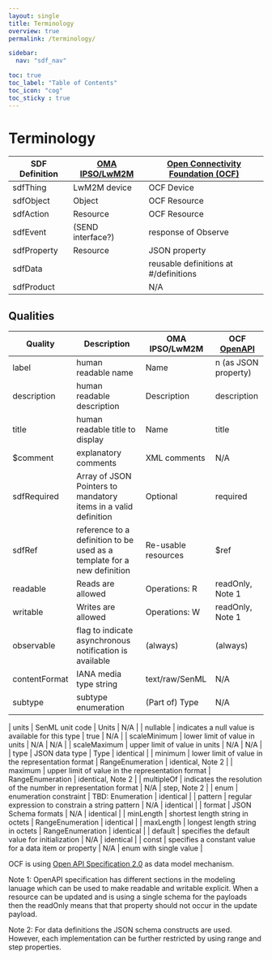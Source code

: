 ```yaml
---
layout: single
title: Terminology
overview: true
permalink: /terminology/

sidebar:
  nav: "sdf_nav"

toc: true
toc_label: "Table of Contents"
toc_icon: "cog"
toc_sticky : true
---
```

# Terminology

| SDF Definition | [OMA IPSO/LwM2M][lwm2m-spec]      |  [Open Connectivity Foundation (OCF)][ocf-spec]|
| -------------  | ------------------- |------------------- |
| sdfThing       | LwM2M device        |    OCF Device  |
| sdfObject      | Object              |    OCF Resource    |
| sdfAction      | Resource            |    OCF Resource |
| sdfEvent       | (SEND interface?)   |    response of Observe   |
| sdfProperty    | Resource            |    JSON property   |
| sdfData        |         |     reusable definitions at #/definitions |
| sdfProduct        |         |    N/A   |

## Qualities

| Quality       | Description                                                             | OMA IPSO/LwM2M      | OCF [OpenAPI][oas]   |
| ------------- | ----------------------------------------------------------------------- | ------------------- | -------------------- |
| label          | human readable name                                                     | Name                | n (as JSON property) |
| description   | human readable description                                              | Description         | description          |
| title         | human readable title to display                                         | Name                | title                |
| $comment      | explanatory comments                                                    | XML comments        | N/A                  |
| sdfRequired   | Array of JSON Pointers to mandatory items in a valid definition         | Optional            | required             |
| sdfRef        | reference to a definition to be used as a template for a new definition | Re-usable resources | $ref                 |
| readable      | Reads are allowed                                                       | Operations: R       | readOnly, Note 1     |
| writable      | Writes are allowed                                                      | Operations: W       | readOnly, Note 1     |
| observable    | flag to indicate asynchronous notification is available                 | (always)            | (always)             |
| contentFormat | IANA media type string                                                  | text/raw/SenML      | N/A                  |
| subtype       | subtype enumeration                                                     | (Part of) Type      | N/A                  |

| units         | SenML unit code                                                         | Units               | N/A                  |
| nullable      | indicates a null value is available for this type                       | true                | N/A                  |
| scaleMinimum  | lower limit of value in units                                           | N/A                 | N/A                  |
| scaleMaximum  | upper limit of value in units                                           | N/A                 | N/A                  |
| type          | JSON data type                                                          | Type                | identical            |
| minimum       | lower limit of value in the representation format                       | RangeEnumeration    | identical, Note 2    |
| maximum       | upper limit of value in the representation format                       | RangeEnumeration    | identical, Note 2    |
| multipleOf    | indicates the resolution of the number in representation format         | N/A                 |  step, Note 2        |
| enum          | enumeration constraint                                                  | TBD: Enumeration    | identical            |
| pattern       | regular expression to constrain a string pattern                        | N/A                 | identical            |
| format        | JSON Schema formats                                                     | N/A                 | identical            |
| minLength     | shortest length string in octets                                        | RangeEnumeration    | identical            |
| maxLength     | longest length string in octets                                         | RangeEnumeration    | identical            |
| default       | specifies the default value for initialization                          | N/A                 | identical            |
| const         | specifies a constant value for a data item or property                  | N/A                 | enum with single value |

OCF is using [Open API Specification 2.0][oas] as data model mechanism.

Note 1: OpenAPI specification has different sections in the modeling lanuage which can be used to make readable and writable explicit.
When a resource can be updated and is using a single schema for the payloads then the readOnly means that that property should not occur in the update payload.

Note 2: For data definitions the JSON schema constructs are used.
However, each implementation can be further restricted by using range and step properties.

[lwm2m-spec]: http://www.openmobilealliance.org/release/LightweightM2M/V1_1_1-20190617-A/HTML-Version/OMA-TS-LightweightM2M_Core-V1_1_1-20190617-A.html
[ocf-spec]: https://openconnectivity.org/developer/specifications/
[oas]: https://github.com/OAI/OpenAPI-Specification/blob/master/versions/2.0.md
